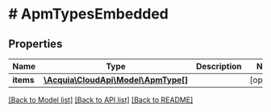 # # ApmTypesEmbedded

## Properties

Name | Type | Description | Notes
------------ | ------------- | ------------- | -------------
**items** | [**\Acquia\CloudApi\Model\ApmType[]**](ApmType.md) |  | [optional]

[[Back to Model list]](../../README.md#models) [[Back to API list]](../../README.md#endpoints) [[Back to README]](../../README.md)
